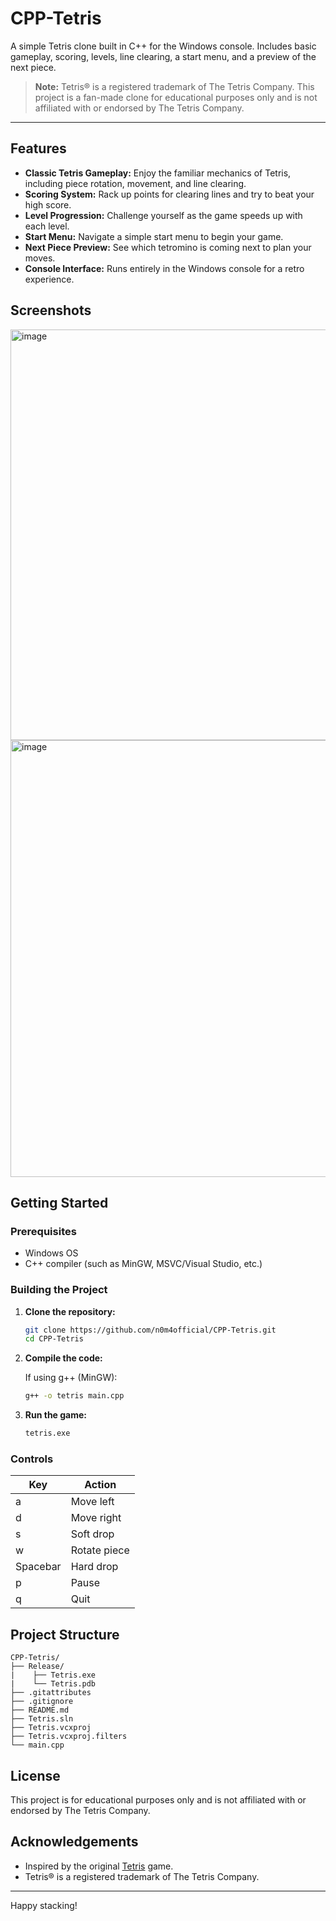 # CPP-Tetris

A simple Tetris clone built in C++ for the Windows console. Includes basic gameplay, scoring, levels, line clearing, a start menu, and a preview of the next piece.

> **Note:** Tetris® is a registered trademark of The Tetris Company. This project is a fan-made clone for educational purposes only and is not affiliated with or endorsed by The Tetris Company.

---

## Features

- **Classic Tetris Gameplay:** Enjoy the familiar mechanics of Tetris, including piece rotation, movement, and line clearing.
- **Scoring System:** Rack up points for clearing lines and try to beat your high score.
- **Level Progression:** Challenge yourself as the game speeds up with each level.
- **Start Menu:** Navigate a simple start menu to begin your game.
- **Next Piece Preview:** See which tetromino is coming next to plan your moves.
- **Console Interface:** Runs entirely in the Windows console for a retro experience.

## Screenshots

<img width="1440" height="657" alt="image" src="https://github.com/user-attachments/assets/fe0b254f-9785-4b60-803e-9f7a51da7879" />

<img width="1429" height="699" alt="image" src="https://github.com/user-attachments/assets/b5865ada-4abb-413e-b7e3-a919ccd03852" />

## Getting Started

### Prerequisites

- Windows OS
- C++ compiler (such as MinGW, MSVC/Visual Studio, etc.)

### Building the Project

1. **Clone the repository:**
    ```bash
    git clone https://github.com/n0m4official/CPP-Tetris.git
    cd CPP-Tetris
    ```

2. **Compile the code:**

    If using g++ (MinGW):
    ```bash
    g++ -o tetris main.cpp
    ```

3. **Run the game:**
    ```bash
    tetris.exe
    ```

### Controls

| Key            | Action               |
|----------------|---------------------|
| a    | Move left           |
| d   | Move right          |
| s     | Soft drop           |
| w       | Rotate piece        |
| Spacebar       | Hard drop|
| p              | Pause   |
| q           | Quit                |

## Project Structure

```
CPP-Tetris/
├── Release/
|    ├── Tetris.exe
|    └── Tetris.pdb
├── .gitattributes
├── .gitignore
├── README.md
├── Tetris.sln
├── Tetris.vcxproj
├── Tetris.vcxproj.filters
└── main.cpp
```

## License

This project is for educational purposes only and is not affiliated with or endorsed by The Tetris Company.

## Acknowledgements

- Inspired by the original [Tetris](https://tetris.com/) game.
- Tetris® is a registered trademark of The Tetris Company.

---

Happy stacking!
